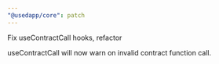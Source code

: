 ```yaml
---
"@usedapp/core": patch
---
```


Fix useContractCall hooks, refactor

useContractCall will now warn on invalid contract function call.
